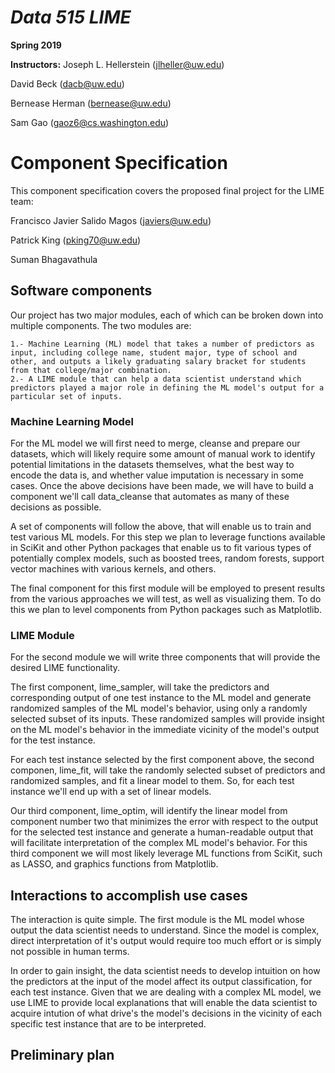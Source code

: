 # _Data 515 LIME_

__Spring 2019__

__Instructors:__
Joseph L. Hellerstein (jlheller@uw.edu)

David Beck (dacb@uw.edu)

Bernease Herman (bernease@uw.edu)

Sam Gao (gaoz6@cs.washington.edu)

# Component Specification

This component specification covers the proposed final project for the LIME team:

Francisco Javier Salido Magos (javiers@uw.edu)

Patrick King (pking70@uw.edu)

Suman Bhagavathula

## Software components

Our project has two major modules, each of which can be broken down into multiple components. The two modules are:

    1.- Machine Learning (ML) model that takes a number of predictors as input, including college name, student major, type of school and other, and outputs a likely graduating salary bracket for students from that college/major combination.
    2.- A LIME module that can help a data scientist understand which predictors played a major role in defining the ML model's output for a particular set of inputs.

### Machine Learning Model

For the ML model we will first need to merge, cleanse and prepare our datasets, which will likely require some amount of manual work to identify potential limitations in the datasets themselves, what the best way to encode the data is, and whether value imputation is necessary in some cases. Once the above decisions have been made, we will have to build a component we'll call data_cleanse that automates as many of these decisions as possible.

A set of components will follow the above, that will enable us to train and test various ML models. For this step we plan to leverage functions available in SciKit and other Python packages that enable us to fit various types of potentially complex models, such as boosted trees, random forests, support vector machines with various kernels, and others.

The final component for this first module will be employed to present results from the various approaches we will test, as well as visualizing them. To do this we plan to level components from Python packages such as Matplotlib.

### LIME Module

For the second module we will write three components that will provide the desired LIME functionality.

The first component, lime_sampler, will take the predictors and corresponding output of one test instance to the ML model and generate randomized samples of the ML model's behavior, using only a randomly selected subset of its inputs. These randomized samples will provide insight on the ML model's behavior in the immediate vicinity of the model's output for the test instance.

For each test instance selected by the first component above, the second componen, lime_fit, will take the randomly selected subset of predictors and randomized samples, and fit a linear model to them. So, for each test instance we'll end up with a set of linear models.

Our third component, lime_optim, will identify the linear model from component number two that minimizes the error with respect to the output for the selected test instance and generate a human-readable output that will facilitate interpretation of the complex ML model's behavior. For this third component we will most likely leverage ML functions from SciKit, such as LASSO, and graphics functions from Matplotlib.

## Interactions to accomplish use cases

The interaction is quite simple. The first module is the ML model whose output the data scientist needs to understand. Since the model is complex, direct interpretation of it's output would require too much effort or is simply not possible in human terms.

In order to gain insight, the data scientist needs to develop intuition on how the predictors at the input of the model affect its output classification, for each test instance. Given that we are dealing with a complex ML model, we use LIME to provide local explanations that will enable the data scientist to acquire intution of what drive's the model's decisions in the vicinity of each specific test instance that are to be interpreted.

## Preliminary plan

